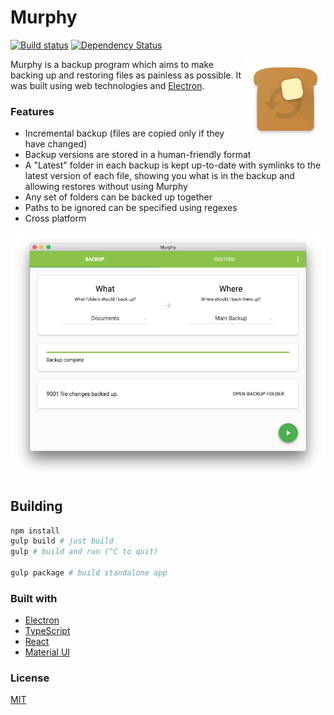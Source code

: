 # Murphy

[![Build status](https://travis-ci.org/bmats/murphy.svg?branch=master)](https://travis-ci.org/bmats/murphy) [![Dependency Status](https://david-dm.org/bmats/murphy.svg)](https://david-dm.org/bmats/murphy)

<img src="assets/Murphy.iconset/icon_128x128.png" align="right">

Murphy is a backup program which aims to make backing up and restoring files as painless as possible.
It was built using web technologies and [Electron][electron].

### Features

- Incremental backup (files are copied only if they have changed)
- Backup versions are stored in a human-friendly format
- A "Latest" folder in each backup is kept up-to-date with symlinks to the latest version of each file, showing you what is in the backup and allowing restores without using Murphy
- Any set of folders can be backed up together
- Paths to be ignored can be specified using regexes
- Cross platform

![Screenshot](assets/screenshot.png)

## Building

```sh
npm install
gulp build # just build
gulp # build and run (^C to quit)

gulp package # build standalone app
```

### Built with

- [Electron][electron]
- [TypeScript][typescript]
- [React][react]
- [Material UI][mui]

[electron]: http://electron.atom.io/
[typescript]: http://www.typescriptlang.org/
[react]: https://facebook.github.io/react/
[mui]: http://www.material-ui.com/

### License

[MIT](LICENSE)
